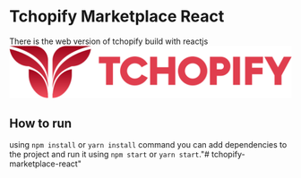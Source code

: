 # Tchopify Marketplace React
There is the web version of tchopify build with reactjs
![Tchopify](/public/static/brand/logo_full.png)
## How to run
using `npm install` or `yarn install` command you can add dependencies to the project and 
run it using `npm start` or `yarn start`."# tchopify-marketplace-react" 
